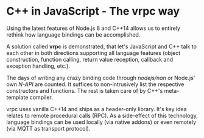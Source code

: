 # C++ in JavaScript - The vrpc way

Using the latest features of Node.js 8 and C++14 allows us to entirely rethink
how language bindings can be accomplished.

A solution called **vrpc** is demonstrated, that let's JavaScript and C++
talk to each other in both directions supporting all language features (object
construction, function calling, return value reception, callback and exception
handling, etc.).

The days of writing any crazy binding code through *nodejs/nan* or Node.js' own
*N-API* are counted. It suffices to non-intrusively list the respective
constructors and functions. The rest is taken care of by C++'s meta-template
compiler.

vrpc uses vanilla C++14 and ships as a header-only library. It's key
idea relates to remote procedural calls (RPC). As a side-effect of this
technology, language bindings can be used locally (via native addons) or even
remotely (via MQTT as transport protocol).
